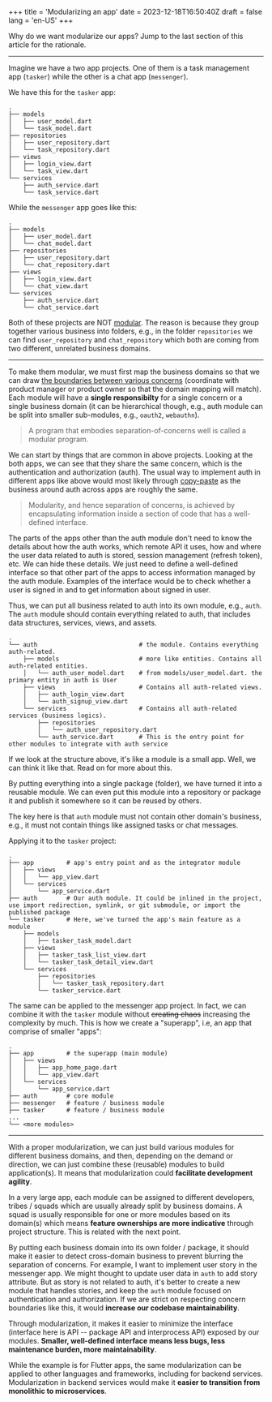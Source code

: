 +++
title = 'Modularizing an app'
date = 2023-12-18T16:50:40Z
draft = false
lang = 'en-US'
+++

Why do we want modularize our apps? Jump to the last section of this article for the rationale.

---

Imagine we have a two app projects. One of them is a task management app (`tasker`) while the other is a chat app (`messenger`).

We have this for the `tasker` app:

```
.
├── models
│   ├── user_model.dart
│   └── task_model.dart
├── repositories
│   ├── user_repository.dart
│   └── task_repository.dart
├── views
│   ├── login_view.dart
│   └── task_view.dart
└── services
    ├── auth_service.dart
    └── task_service.dart
```

While the `messenger` app goes like this:
```
.
├── models
│   ├── user_model.dart
│   └── chat_model.dart
├── repositories
│   ├── user_repository.dart
│   └── chat_repository.dart
├── views
│   ├── login_view.dart
│   └── chat_view.dart
└── services
    ├── auth_service.dart
    └── chat_service.dart
```

Both of these projects are NOT [modular](https://en.wikipedia.org/wiki/Modular_programming). The reason is because they group together various business into folders, e.g., in the folder `repositories` we can find `user_repository` and `chat_repository` which both are coming from two different, unrelated business domains.

---

To make them modular, we must first map the business domains so that we can draw [the boundaries between various concerns](https://en.wikipedia.org/wiki/Separation_of_concerns) (coordinate with product manager or product owner so that the domain mapping will match). Each module will have a **single responsibilty** for a single concern or a single business domain (it can be hierarchical though, e.g., auth module can be split into smaller sub-modules, e.g., `oauth2`, `webauthn`).

> A program that embodies separation-of-concerns well is called a modular program.

We can start by things that are common in above projects. Looking at the both apps, we can see that they share the same concern, which is the authentication and authorization (auth). The usual way to implement auth in different apps like above would most likely through [copy-paste](https://en.wikipedia.org/wiki/Copy-and-paste_programming) as the business around auth across apps are roughly the same.

> Modularity, and hence separation of concerns, is achieved by encapsulating information inside a section of code that has a well-defined interface.

The parts of the apps other than the auth module don't need to know the details about how the auth works, which remote API it uses, how and where the user data related to auth is stored, session management (refresh token), etc. We can hide these details. We just need to define a well-defined interface so that other part of the apps to access information managed by the auth module. Examples of the interface would be to check whether a user is signed in and to get information about signed in user.

Thus, we can put all business related to auth into its own module, e.g., `auth`. The `auth` module should contain everything related to auth, that includes data structures, services, views, and assets.

```
.
└── auth                            # the module. Contains everything auth-related.
    ├── models                      # more like entities. Contains all auth-related entities.
    │   └── auth_user_model.dart    # from models/user_model.dart. the primary entity in auth is User
    ├── views                       # Contains all auth-related views.
    │   ├── auth_login_view.dart
    │   └── auth_signup_view.dart
    └── services                    # Contains all auth-related services (business logics).
        ├── repositories
        │   └── auth_user_repository.dart
        └── auth_service.dart       # This is the entry point for other modules to integrate with auth service
```

If we look at the structure above, it's like a module is a small app. Well, we can think it like that. Read on for more about this.

By putting everything into a single package (folder), we have turned it into a reusable module. We can even put this module into a repository or package it and publish it somewhere so it can be reused by others.

The key here is that `auth` module must not contain other domain's business, e.g., it must not contain things like assigned tasks or chat messages.

Applying it to the `tasker` project:

```
.
├── app         # app's entry point and as the integrator module
│   ├── views
│   │   └── app_view.dart
│   └── services
│       └── app_service.dart
├── auth        # Our auth module. It could be inlined in the project, use import redirection, symlink, or git submodule, or import the published package
└── tasker      # Here, we've turned the app's main feature as a module
    ├── models
    │   ├── tasker_task_model.dart
    ├── views
    │   ├── tasker_task_list_view.dart
    │   └── tasker_task_detail_view.dart
    └── services
        ├── repositories
        │   └── tasker_task_repository.dart
        └── tasker_service.dart
```

The same can be applied to the messenger app project. In fact, we can combine it with the `tasker` module without ~~creating chaos~~ increasing the complexity by much. This is how we create a "superapp", i.e, an app that comprise of smaller "apps":

```
.
├── app         # the superapp (main module)
│   ├── views
│   │   ├── app_home_page.dart
│   │   └── app_view.dart
│   └── services
│       └── app_service.dart
├── auth        # core module
├── messenger   # feature / business module
├── tasker      # feature / business module
...
└── <more modules>
```

---

With a proper modularization, we can just build various modules for different business domains, and then, depending on the demand or direction, we can just combine these (reusable) modules to build application(s). It means that modularization could **facilitate development agility**.

In a very large app, each module can be assigned to different developers, tribes / squads which are usually already split by business domains. A squad is usually responsible for one or more modules based on its domain(s) which means **feature ownerships are more indicative** through project structure. This is related with the next point.

By putting each business domain into its own folder / package, it should make it easier to detect cross-domain business to prevent blurring the separation of concerns. For example, I want to implement user story in the messenger app. We might thought to update user data in `auth` to add story attribute. But as story is not related to auth, it's better to create a new module that handles stories, and keep the `auth` module focused on authentication and authorization. If we are strict on respecting concern boundaries like this, it would **increase our codebase maintainability**.

Through modularization, it makes it easier to minimize the interface (interface here is API -- package API and interprocess API) exposed by our modules. **Smaller, well-defined interface means less bugs, less maintenance burden, more maintainability**.

While the example is for Flutter apps, the same modularization can be applied to other languages and frameworks, including for backend services. Modularization in backend services would make it **easier to transition from monolithic to microservices**.
